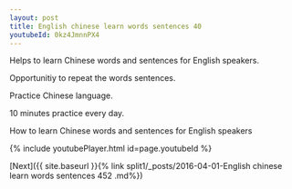 ```yaml
---
layout: post
title: English chinese learn words sentences 40 
youtubeId: 0kz4JmnnPX4
---
```

 
 
Helps to learn Chinese words and sentences for English speakers.

Opportunitiy to repeat the words sentences. 

Practice Chinese language. 
 
10 minutes practice every day. 
 
How to learn Chinese words and sentences for English speakers 
 
{% include youtubePlayer.html id=page.youtubeId %}
 
 
[Next]({{ site.baseurl }}{% link  split1/_posts/2016-04-01-English chinese learn words sentences 452 .md%})
 
